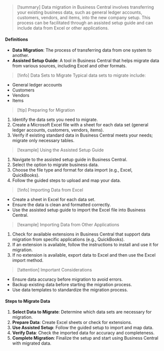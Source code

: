 > [!summary] 
> Data migration in Business Central involves transferring your existing business data, such as general ledger accounts, customers, vendors, and items, into the new company setup. This process can be facilitated through an assisted setup guide and can include data from Excel or other applications.

#### Definitions

- **Data Migration**: The process of transferring data from one system to another.
- **Assisted Setup Guide**: A tool in Business Central that helps migrate data from various sources, including Excel and other formats.

> [!info] Data Sets to Migrate Typical data sets to migrate include:

- General ledger accounts
- Customers
- Vendors
- Items

> [!tip] Preparing for Migration

1. Identify the data sets you need to migrate.
2. Create a Microsoft Excel file with a sheet for each data set (general ledger accounts, customers, vendors, items).
3. Verify if existing standard data in Business Central meets your needs; migrate only necessary tables.

> [!example] Using the Assisted Setup Guide

1. Navigate to the assisted setup guide in Business Central.
2. Select the option to migrate business data.
3. Choose the file type and format for data import (e.g., Excel, QuickBooks).
4. Follow the guided steps to upload and map your data.

> [!info] Importing Data from Excel

- Create a sheet in Excel for each data set.
- Ensure the data is clean and formatted correctly.
- Use the assisted setup guide to import the Excel file into Business Central.

> [!example] Importing Data from Other Applications

1. Check for available extensions in Business Central that support data migration from specific applications (e.g., QuickBooks).
2. If an extension is available, follow the instructions to install and use it for migration.
3. If no extension is available, export data to Excel and then use the Excel import method.

> [!attention] Important Considerations

- Ensure data accuracy before migration to avoid errors.
- Backup existing data before starting the migration process.
- Use data templates to standardize the migration process.

#### Steps to Migrate Data

1. **Select Data to Migrate**: Determine which data sets are necessary for migration.
2. **Prepare Data**: Create Excel sheets or check for extensions.
3. **Use Assisted Setup**: Follow the guided setup to import and map data.
4. **Verify Data**: Check the imported data for accuracy and completeness.
5. **Complete Migration**: Finalize the setup and start using Business Central with migrated data.